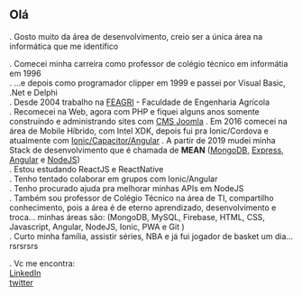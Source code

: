 ## Olá
. Gosto muito da área de desenvolvimento, creio ser a única área na informática que me identifico <br/>

. Comecei minha carreira como professor de colégio técnico em informátia em 1996 <br/>
. ...e depois como programador clipper em 1999 e passei por Visual Basic, .Net e Delphi <br/>
. Desde 2004 trabalho na [FEAGRI](https://www.feagri.unicamp.br/portal) - Faculdade de Engenharia Agrícola <br/>
. Recomecei na Web, agora com PHP e fiquei alguns anos somente construíndo e administrando sites com [CMS Joomla](https://www.joomla.org/)
. Em 2016 comecei na área de Mobile Híbrido, com Intel XDK, depois fui pra Ionic/Cordova e atualmente com [Ionic/Capacitor/Angular](https://ionicframework.com/)
. A partir de 2019 mudei minha Stack de desenvolvimento que é chamada de <b>MEAN</b> ([MongoDB](https://www.mongodb.com/), [Express](https://expressjs.com/), [Angular](https://angular.io/) e [NodeJS](https://nodejs.org/en/)) <br/>
. Estou estudando ReactJS e ReactNative <br/>
. Tenho tentado colaborar em grupos com Ionic/Angular <br/>
. Tenho procurado ajuda pra melhorar minhas APIs em NodeJS <br/>
. Também sou professor de Colégio Técnico na área de TI, compartilho conhecimento, pois a área é de eterno aprendizado, desenvolvimento e troca…  minhas áreas são: (MongoDB, MySQL, Firebase,  HTML, CSS, Javascript, Angular, NodeJS, Ionic, PWA e Git ) <br/>
. Curto minha família, assistir séries, NBA e já fui jogador de basket um dia…rsrsrsrs <br/>

. Vc me encontra:<br/>
 [LinkedIn](https://www.linkedin.com/in/jsfernando) <br/>
 [twitter](https://twitter.com/jsilvafernando)


